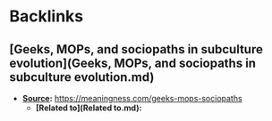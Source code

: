 
# Backlinks
## [Geeks, MOPs, and sociopaths in subculture evolution](Geeks, MOPs, and sociopaths in subculture evolution.md)
- **[Source](Source.md):** https://meaningness.com/geeks-mops-sociopaths
    - **[Related to](Related to.md):**

